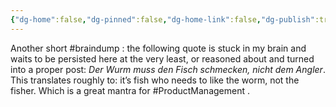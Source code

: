 ```yaml
---
{"dg-home":false,"dg-pinned":false,"dg-home-link":false,"dg-publish":true,"tags":["dgblip"],"dg-permalink":"blips/20250512222629","created-date":"2025-05-12T22:26:42","updated-date":"2025-05-13T07:54:23","disabled rules":["yaml-title","yaml-title-alias","file-name-heading"],"title":"philipp @ Monday, May 12th 2025","dg-path":"blips/20250512222629.md","permalink":"/blips/20250512222629/","dgPassFrontmatter":true}
---
```


Another short #braindump : the following quote is stuck in my brain and waits to be persisted here at the very least, or reasoned about and turned into a proper post: _Der Wurm muss den Fisch schmecken, nicht dem Angler_. This translates roughly to: it’s fish who needs to like the worm, not the fisher. Which is a great mantra for #ProductManagement .
